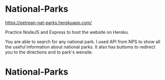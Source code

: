 # National-Parks

https://petrean-nat-parks.herokuapp.com/ 

Practice NodeJS and Express to host the website on Heroku.

You are able to search for any national park. I used API from NPS to show all the useful information about national parks. It also has buttoms to redirect you to the directions and to park's wensite.
# National-Parks
